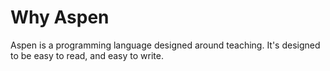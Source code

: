 # Why Aspen

Aspen is a programming language designed around teaching. It's designed to be easy to read, and easy to write.

